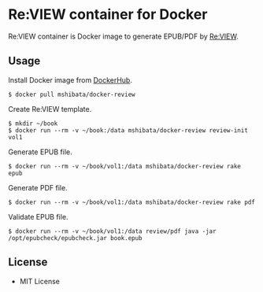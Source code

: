 # Re:VIEW container for Docker

Re:VIEW container is Docker image to generate EPUB/PDF by [Re:VIEW](http://reviewml.org/).

## Usage

Install Docker image from [DockerHub](https://hub.docker.com/r/mshibata/docker-review/).

```
$ docker pull mshibata/docker-review
```

Create Re:VIEW template.

```
$ mkdir ~/book
$ docker run --rm -v ~/book:/data mshibata/docker-review review-init vol1
```

Generate EPUB file.

```
$ docker run --rm -v ~/book/vol1:/data mshibata/docker-review rake epub
```

Generate PDF file.
```
$ docker run --rm -v ~/book/vol1:/data mshibata/docker-review rake pdf
```

Validate EPUB file.

```
$ docker run --rm -v ~/book/vol1:/data review/pdf java -jar /opt/epubcheck/epubcheck.jar book.epub
```

## License

* MIT License
